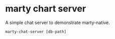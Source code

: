 # marty chart server

A simple chat server to demonstrate marty-native.

```
marty-chat-server [db-path]
```